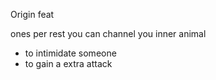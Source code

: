 Origin feat

ones per rest you can channel you inner animal

- to intimidate someone 
- to gain a extra attack 